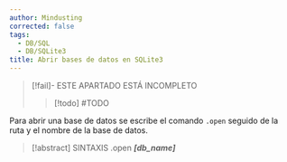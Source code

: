 ```yaml
---
author: Mindusting
corrected: false
tags:
  - DB/SQL
  - DB/SQLite3
title: Abrir bases de datos en SQLite3
---
```


> [!fail]- ESTE APARTADO ESTÁ INCOMPLETO
> > [!todo] #TODO

Para abrir una base de datos se escribe el comando `.open` seguido de la ruta y el nombre de la base de datos.

> [!abstract] SINTAXIS
> .open ***[db_name]***
